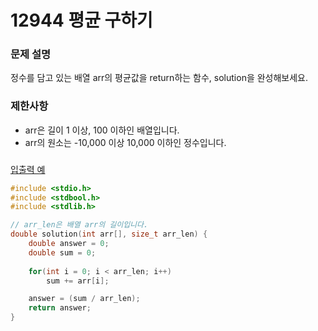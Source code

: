 # 12944 평균 구하기

### **문제 설명**

정수를 담고 있는 배열 arr의 평균값을 return하는 함수, solution을 완성해보세요.

### **제한사항**

- arr은 길이 1 이상, 100 이하인 배열입니다.
- arr의 원소는 -10,000 이상 10,000 이하인 정수입니다.

### 

[입출력 예](https://www.notion.so/adb2bd591f8f4c38a168a09b7f61f00d)

```c
#include <stdio.h>
#include <stdbool.h>
#include <stdlib.h>

// arr_len은 배열 arr의 길이입니다.
double solution(int arr[], size_t arr_len) {
    double answer = 0;
    double sum = 0;
    
    for(int i = 0; i < arr_len; i++)
        sum += arr[i];

    answer = (sum / arr_len);
    return answer;
}
```